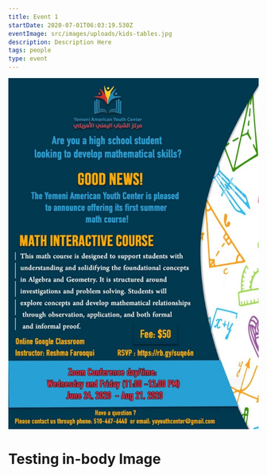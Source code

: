 ```yaml
---
title: Event 1
startDate: 2020-07-01T06:03:19.530Z
eventImage: src/images/uploads/kids-tables.jpg
description: Description Here
tags: people
type: event
---
```

![ev](src/images/uploads/flyer2.jpg "event ?")

# Testing in-body Image